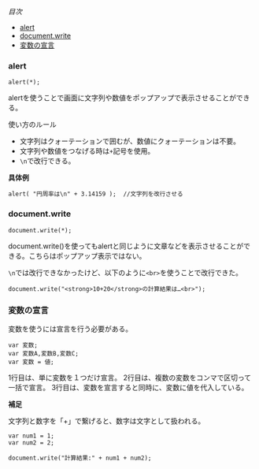*目次*
* [alert](#alert)
* [document.write](#document.write)
* [変数の宣言](#変数の宣言)

### alert

```
alert(*);
```

alertを使うことで画面に文字列や数値をポップアップで表示させることができる。

使い方のルール
* 文字列はクォーテーションで囲むが、数値にクォーテーションは不要。
* 文字列や数値をつなげる時は`+`記号を使用。
* `\n`で改行できる。

**具体例**

```
alert( "円周率は\n" + 3.14159 );  //文字列を改行させる
```

### document.write

```
document.write(*);
```
document.write()を使ってもalertと同じように文章などを表示させることができる。こちらはポップアップ表示ではない。

`\n`では改行できなかったけど、以下のように`<br>`を使うことで改行できた。

```
document.write("<strong>10+20</strong>の計算結果は…<br>");
```

### 変数の宣言

変数を使うには宣言を行う必要がある。

```
var 変数;
var 変数A,変数B,変数C;
var 変数 = 値;
```

1行目は、単に変数を１つだけ宣言。
2行目は、複数の変数をコンマで区切って一括で宣言。
3行目は、変数を宣言すると同時に、変数に値を代入している。

**補足**

文字列と数字を「+」で繋げると、数字は文字として扱われる。

```
var num1 = 1;
var num2 = 2;

document.write("計算結果:" + num1 + num2);
```



